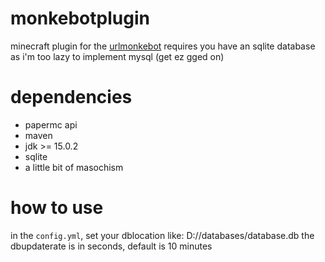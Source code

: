 # monkebotplugin
minecraft plugin for the [urlmonkebot]("https://github.com/mrsherobrine/monkebot")
requires you have an sqlite database as i'm too lazy to implement mysql (get ez gged on)

# dependencies
* papermc api
* maven 
* jdk >= 15.0.2
* sqlite
* a little bit of masochism

# how to use
in the ``config.yml``, set your dblocation like: D://databases/database.db
the dbupdaterate is in seconds, default is 10 minutes
